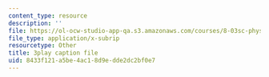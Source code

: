 ```yaml
---
content_type: resource
description: ''
file: https://ol-ocw-studio-app-qa.s3.amazonaws.com/courses/8-03sc-physics-iii-vibrations-and-waves-fall-2016/8433f121a5be4ac18d9edde2dc2bf0e7_kKIQ1h9UuA.srt
file_type: application/x-subrip
resourcetype: Other
title: 3play caption file
uid: 8433f121-a5be-4ac1-8d9e-dde2dc2bf0e7
---
```

